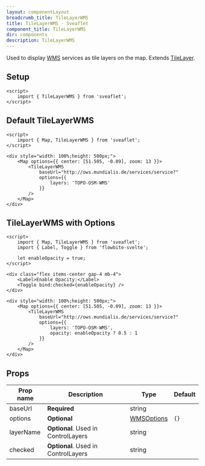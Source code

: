 ```yaml
---
layout: componentLayout
breadcrumb_title: TileLayerWMS
title: TileLayerWMS - Sveaflet
component_title: TileLayerWMS
dir: components
description: TileLayerWMS
---
```


Used to display [WMS](https://en.wikipedia.org/wiki/Web_Map_Service) services as tile layers on the map. Extends [TileLayer](https://leafletjs.com/reference.html#tilelayer).

## Setup

```svelte example csr hideOutput
<script>
	import { TileLayerWMS } from 'sveaflet';
</script>
```

## Default TileLayerWMS

```svelte example csr
<script>
	import { Map, TileLayerWMS } from 'sveaflet';
</script>

<div style="width: 100%;height: 500px;">
	<Map options={{ center: [51.505, -0.09], zoom: 13 }}>
		<TileLayerWMS
			baseUrl="http://ows.mundialis.de/services/service?"
			options={{
				layers: 'TOPO-OSM-WMS'
			}}
		/>
	</Map>
</div>
```

## TileLayerWMS with Options

```svelte example csr
<script>
	import { Map, TileLayerWMS } from 'sveaflet';
	import { Label, Toggle } from 'flowbite-svelte';

	let enableOpacity = true;
</script>

<div class="flex items-center gap-4 mb-4">
	<Label>Enable Opacity:</Label>
	<Toggle bind:checked={enableOpacity} />
</div>

<div style="width: 100%;height: 500px;">
	<Map options={{ center: [51.505, -0.09], zoom: 13 }}>
		<TileLayerWMS
			baseUrl="http://ows.mundialis.de/services/service?"
			options={{
				layers: 'TOPO-OSM-WMS',
				opacity: enableOpacity ? 0.5 : 1
			}}
		/>
	</Map>
</div>
```

## Props

| Prop name | Description                         | Type                                                                    | Default |
| --------- | ----------------------------------- | ----------------------------------------------------------------------- | ------- |
| baseUrl   | **Required**                        | string                                                                  |         |
| options   | **Optional**                        | [WMSOptions](https://leafletjs.com/reference.html#tilelayer-wms-option) | `{}`    |
| layerName | **Optional**. Used in ControlLayers | string                                                                  |         |
| checked   | **Optional**. Used in ControlLayers | string                                                                  |         |
